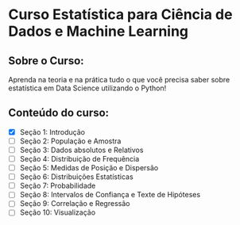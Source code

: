# Curso Estatística para Ciência de Dados e Machine Learning

## Sobre o Curso:  

Aprenda na teoria e na prática tudo o que você precisa saber sobre estatística em Data Science utilizando o Python!

## Conteúdo do curso:

- [x] Seção 1: Introdução  
- [ ] Seção 2: População e Amostra
- [ ] Seção 3: Dados absolutos e Relativos
- [ ] Seção 4: Distribuição de Frequência
- [ ] Seção 5: Medidas de Posição e Dispersão
- [ ] Seção 6: Distribuições Estatísticas
- [ ] Seção 7: Probabilidade
- [ ] Seção 8: Intervalos de Confiança e Texte de Hipóteses
- [ ] Seção 9: Correlação e Regressão
- [ ] Seção 10: Visualização
